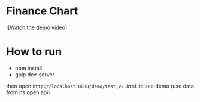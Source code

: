 # Finance Chart


[![Watch the demo video]](https://github.com/user-attachments/assets/65e30930-4979-421a-9086-df83789ba11d)



# How to run

- npm install
- gulp dev-server

then open `http://localhost:8080/demo/test_v2.html` to see demo
(use data from hs open api)